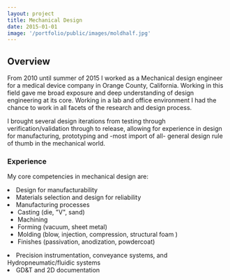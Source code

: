 ```yaml
---
layout: project
title: Mechanical Design
date: 2015-01-01
image: '/portfolio/public/images/moldhalf.jpg'
---
```


## Overview
From 2010 until summer of 2015 I worked as a Mechanical design engineer for a medical device company in Orange County, California. Working in this field gave me broad exposure and deep understanding of design engineering at its core. Working in a lab and office environment I had the chance to work in all facets of the research and design process. 

I brought several design iterations from testing through verification/validation through to release, allowing for experience in design for manufacturing, prototyping and -most import of all- general design rule of thumb in the mechanical world.

### Experience
My core competencies in mechanical design are:
<body>
    <li>Design for manufacturability</li>
    <li>Materials selection and design for reliability </li>
    <li>Manufacturing processes
    <ul>
    <li>Casting (die, "V", sand)</li>
    <li>Machining</li>
    <li>Forming (vacuum, sheet metal)</li>
    <li>Molding (blow, injection, compression, structural foam ) </li>
    <li> Finishes (passivation, anodization, powdercoat)</li>
    </ul>
    </li>
    <li>Precision instrumentation, conveyance systems, and Hydropneumatic/fluidic systems</li>
    <li> GD&T and 2D documentation</li>
</body>

